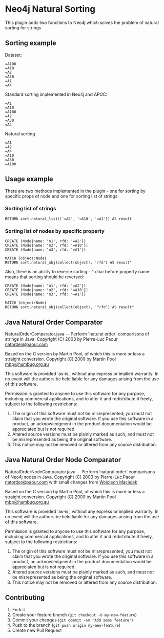 # Neo4j Natural Sorting
This plugin adds two functions to Neo4j which solves the problem of natural sorting for strings

## Sorting example

Dataset:
```
=A100
=A10
=A2
=A30
=A1
=A4
```

Standard sorting implemented in Neo4j and APOC:
```
=A1
=A10
=A100
=A2
=A30
=A4
```

Natural sorting
```
=A1
=A2
=A4
=A10
=A30
=A100
```

## Usage example

There are two methods implemented in the plugin - one for sorting by specific props of node and one for sorting list of strings.

### Sorting list of strings

```
RETURN sort.natural_list(['=A2', '=A10', '=A1']) AS result
```

### Sorting list of nodes by specific property

```
CREATE (Node{name: 'n1', rfd: '=A2'})
CREATE (Node{name: 'n2', rfd: '=A10'})
CREATE (Node{name: 'n3', rfd: '=A1'})

MATCH (object:Node)
RETURN sort.natural_obj(collect(object), 'rfd') AS result"
```

Also, there is an ability to reverse sorting - `^` char before property name means that sorting should be reversed:

```
CREATE (Node{name: 'n1', rfd: '=A2'})
CREATE (Node{name: 'n2', rfd: '=A10'})
CREATE (Node{name: 'n3', rfd: '=A1'})

MATCH (object:Node)
RETURN sort.natural_obj(collect(object), '^rfd') AS result"
```

## Java Natural Order Comparator

NaturalOrderComparator.java -- Perform 'natural order' comparisons of strings in Java.
 Copyright (C) 2003 by Pierre-Luc Paour <natorder@paour.com>

 Based on the C version by Martin Pool, of which this is more or less a straight conversion.
 Copyright (C) 2000 by Martin Pool <mbp@humbug.org.au>

 This software is provided 'as-is', without any express or implied
 warranty.  In no event will the authors be held liable for any damages
 arising from the use of this software.

 Permission is granted to anyone to use this software for any purpose,
 including commercial applications, and to alter it and redistribute it
 freely, subject to the following restrictions:

 1. The origin of this software must not be misrepresented; you must not
 claim that you wrote the original software. If you use this software
 in a product, an acknowledgment in the product documentation would be
 appreciated but is not required.
 2. Altered source versions must be plainly marked as such, and must not be
 misrepresented as being the original software.
 3. This notice may not be removed or altered from any source distribution.

## Java Natural Order Node Comparator

NaturalOrderNodeComparator.java -- Perform 'natural order' comparisons of Neo4j nodes in Java.
 Copyright (C) 2003 by Pierre-Luc Paour <natorder@paour.com> with small changes from [Wojciech Maciejak](https://github.com/wmaciejak)

 Based on the C version by Martin Pool, of which this is more or less a straight conversion.
 Copyright (C) 2000 by Martin Pool <mbp@humbug.org.au>

 This software is provided 'as-is', without any express or implied
 warranty.  In no event will the authors be held liable for any damages
 arising from the use of this software.

 Permission is granted to anyone to use this software for any purpose,
 including commercial applications, and to alter it and redistribute it
 freely, subject to the following restrictions:

 1. The origin of this software must not be misrepresented; you must not
 claim that you wrote the original software. If you use this software
 in a product, an acknowledgment in the product documentation would be
 appreciated but is not required.
 2. Altered source versions must be plainly marked as such, and must not be
 misrepresented as being the original software.
 3. This notice may not be removed or altered from any source distribution.

## Contributing

1. Fork it
2. Create your feature branch (`git checkout -b my-new-feature`)
3. Commit your changes (`git commit -am 'Add some feature'`)
4. Push to the branch (`git push origin my-new-feature`)
5. Create new Pull Request


